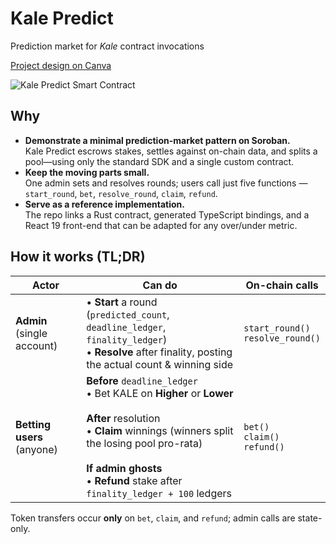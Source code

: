 # Kale Predict
Prediction market for *Kale* contract invocations

[Project design on Canva](https://www.canva.com/design/DAGrEeM1_q8/fFBLvGngyR9Uj-OEKXtj3A/edit)

![Kale Predict Smart Contract](https://github.com/user-attachments/assets/40486c68-5ecf-4a5e-bc55-9a1c65e3ac25)

## Why
- **Demonstrate a minimal prediction-market pattern on Soroban.**  
  Kale Predict escrows stakes, settles against on-chain data, and splits a pool—using only the standard SDK and a single custom contract.
- **Keep the moving parts small.**  
  One admin sets and resolves rounds; users call just five functions — `start_round`, `bet`, `resolve_round`, `claim`, `refund`.
- **Serve as a reference implementation.**  
  The repo links a Rust contract, generated TypeScript bindings, and a React 19 front-end that can be adapted for any over/under metric.

## How it works (TL;DR)

| Actor | Can do | On-chain calls |
|-------|--------|----------------|
| **Admin** (single account) | • **Start** a round (`predicted_count`, `deadline_ledger`, `finality_ledger`)<br>• **Resolve** after finality, posting the actual count & winning side | `start_round()`<br>`resolve_round()` |
| **Betting users** (anyone) | **Before** `deadline_ledger`<br>• Bet KALE on **Higher** or **Lower**<br><br>**After** resolution<br>• **Claim** winnings (winners split the losing pool pro-rata)<br><br>**If admin ghosts**<br>• **Refund** stake after `finality_ledger + 100` ledgers | `bet()`<br>`claim()`<br>`refund()` |

Token transfers occur **only** on `bet`, `claim`, and `refund`; admin calls are state-only.
